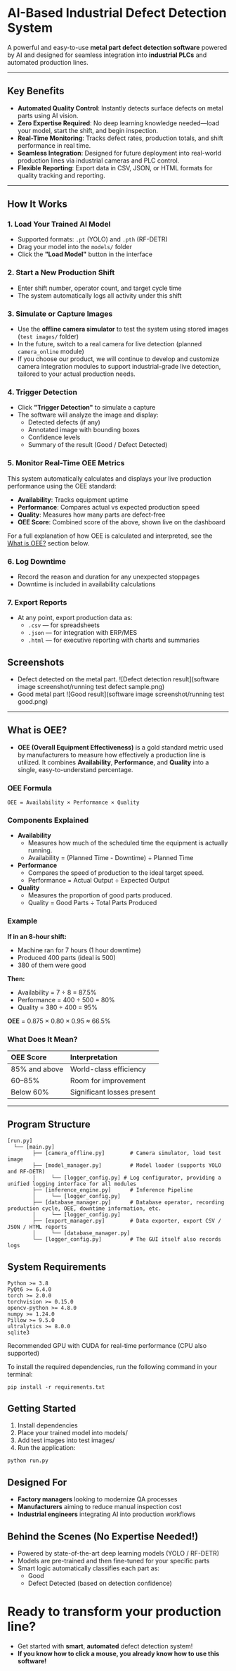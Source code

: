 #  AI-Based Industrial Defect Detection System

A powerful and easy-to-use **metal part defect detection software** powered by AI and designed for seamless integration into **industrial PLCs** and automated production lines.

---

## Key Benefits

- **Automated Quality Control**: Instantly detects surface defects on metal parts using AI vision.
- **Zero Expertise Required**: No deep learning knowledge needed—load your model, start the shift, and begin inspection.
- **Real-Time Monitoring**: Tracks defect rates, production totals, and shift performance in real time.
- **Seamless Integration**: Designed for future deployment into real-world production lines via industrial cameras and PLC control.
- **Flexible Reporting**: Export data in CSV, JSON, or HTML formats for quality tracking and reporting.

---

## How It Works

### 1. Load Your Trained AI Model
- Supported formats: `.pt` (YOLO) and `.pth` (RF-DETR)
- Drag your model into the `models/` folder
- Click the **"Load Model"** button in the interface

### 2. Start a New Production Shift
- Enter shift number, operator count, and target cycle time
- The system automatically logs all activity under this shift

### 3. Simulate or Capture Images
- Use the **offline camera simulator** to test the system using stored images (`test images/` folder)
- In the future, switch to a real camera for live detection (planned `camera_online` module)
- If you choose our product, we will continue to develop and customize camera integration modules to support industrial-grade live detection, tailored to your actual production needs.

### 4. Trigger Detection
- Click **"Trigger Detection"** to simulate a capture
- The software will analyze the image and display:
  - Detected defects (if any)
  - Annotated image with bounding boxes
  - Confidence levels
  - Summary of the result (Good / Defect Detected)

### 5. Monitor Real-Time OEE Metrics

This system automatically calculates and displays your live production performance using the OEE standard:

- **Availability**: Tracks equipment uptime
- **Performance**: Compares actual vs expected production speed
- **Quality**: Measures how many parts are defect-free
- **OEE Score**: Combined score of the above, shown live on the dashboard

 For a full explanation of how OEE is calculated and interpreted, see the [What is OEE?](#-what-is-oee) section below.

### 6. Log Downtime
- Record the reason and duration for any unexpected stoppages
- Downtime is included in availability calculations

### 7. Export Reports
- At any point, export production data as:
  - `.csv` — for spreadsheets
  - `.json` — for integration with ERP/MES
  - `.html` — for executive reporting with charts and summaries

## Screenshots
- Defect detected on the metal part.
![Defect detection result](software image screenshot/running test defect sample.png)
- Good metal part
![Good result](software image screenshot/running test good.png)

---

## What is OEE?
- **OEE (Overall Equipment Effectiveness)** is a gold standard metric used by manufacturers to measure how effectively a production line is utilized. It combines **Availability**, **Performance**, and **Quality** into a single, easy-to-understand percentage.

### OEE Formula
```text
OEE = Availability × Performance × Quality
```

### Components Explained
- **Availability**
  - Measures how much of the scheduled time the equipment is actually running.
  - Availability = (Planned Time - Downtime) ÷ Planned Time
- **Performance**
  - Compares the speed of production to the ideal target speed.
  - Performance = Actual Output ÷ Expected Output
- **Quality**
  - Measures the proportion of good parts produced.
  - Quality = Good Parts ÷ Total Parts Produced

### Example
**If in an 8-hour shift:**
- Machine ran for 7 hours (1 hour downtime)
- Produced 400 parts (ideal is 500)
- 380 of them were good

**Then:**
- Availability = 7 ÷ 8 = 87.5%
- Performance = 400 ÷ 500 = 80%
- Quality = 380 ÷ 400 = 95%

**OEE** = 0.875 × 0.80 × 0.95 ≈ 66.5%

### What Does It Mean?
| **OEE Score**           | **Interpretation**            |
|:------------------------|:------------------------------|
| 85% and above           | World-class efficiency        |
| 60–85%                  | Room for improvement          |
| Below 60%               | Significant losses present    |

---

## Program Structure
```
[run.py]
  └── [main.py]
        ├── [camera_offline.py]        # Camera simulator, load test image
        ├── [model_manager.py]         # Model loader (supports YOLO and RF-DETR)
        │     └── [logger_config.py] # Log configurator, providing a unified logging interface for all modules
        ├── [inference_engine.py]      # Inference Pipeline
        │     └── [logger_config.py]
        ├── [database_manager.py]      # Database operator, recording production cycle, OEE, downtime information, etc.
        │     └── [logger_config.py]
        ├── [export_manager.py]        # Data exporter, export CSV / JSON / HTML reports
        │     └── [database_manager.py]
        └── [logger_config.py]         # The GUI itself also records logs
```

## System Requirements
```
Python >= 3.8
PyQt6 >= 6.4.0
torch >= 2.0.0
torchvision >= 0.15.0
opencv-python >= 4.8.0
numpy >= 1.24.0
Pillow >= 9.5.0
ultralytics >= 8.0.0
sqlite3
```
Recommended GPU with CUDA for real-time performance (CPU also supported)

To install the required dependencies, run the following command in your terminal:
```
pip install -r requirements.txt
```

## Getting Started
1. Install dependencies
2. Place your trained model into models/
3. Add test images into test images/
4. Run the application:
```
python run.py
```

## Designed For
- **Factory managers** looking to modernize QA processes
- **Manufacturers** aiming to reduce manual inspection cost
- **Industrial engineers** integrating AI into production workflows

## Behind the Scenes (No Expertise Needed!)
- Powered by state-of-the-art deep learning models (YOLO / RF-DETR)
- Models are pre-trained and then fine-tuned for your specific parts
- Smart logic automatically classifies each part as:
  -  Good
  -  Defect Detected (based on detection confidence)


# Ready to transform your production line?
- Get started with **smart**, **automated** defect detection system!
- **If you know how to click a mouse, you already know how to use this software!**